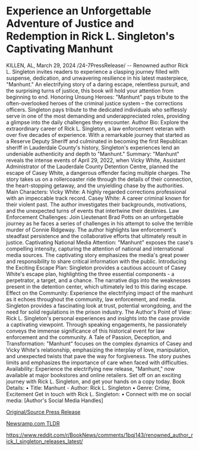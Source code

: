 # Experience an Unforgettable Adventure of Justice and Redemption in Rick L. Singleton's Captivating Manhunt

KILLEN, AL, March 29, 2024 /24-7PressRelease/ -- Renowned author Rick L. Singleton invites readers to experience a clasping journey filled with suspense, dedication, and unwavering resilience in his latest masterpiece, "Manhunt." An electrifying story of a daring escape, relentless pursuit, and the surprising turns of justice, this book will hold your attention from beginning to end.  Honoring Unsung Heroes: "Manhunt" pays tribute to the often-overlooked heroes of the criminal justice system – the corrections officers. Singleton pays tribute to the dedicated individuals who selflessly serve in one of the most demanding and underappreciated roles, providing a glimpse into the daily challenges they encounter.  Author Bio: Explore the extraordinary career of Rick L. Singleton, a law enforcement veteran with over five decades of experience. With a remarkable journey that started as a Reserve Deputy Sheriff and culminated in becoming the first Republican sheriff in Lauderdale County's history, Singleton's experiences lend an undeniable authenticity and depth to "Manhunt."  Summary: "Manhunt" reveals the intense events of April 29, 2022, when Vicky White, Assistant Administrator of the Lauderdale County Detention Centre, planned the escape of Casey White, a dangerous offender facing multiple charges. The story takes us on a rollercoaster ride through the details of their connection, the heart-stopping getaway, and the unyielding chase by the authorities.  Main Characters: Vicky White: A highly regarded corrections professional with an impeccable track record. Casey White: A career criminal known for their violent past. The author investigates their backgrounds, motivations, and the unexpected turns of events that intertwine their destinies.  Law Enforcement Challenges: Join Lieutenant Brad Potts on an unforgettable journey as he faces a series of challenges in his attempt to solve the terrible murder of Connie Ridgeway. The author highlights law enforcement's steadfast persistence and the collaborative efforts that ultimately result in justice.  Captivating National Media Attention: "Manhunt" exposes the case's compelling intensity, capturing the attention of national and international media sources. The captivating story emphasizes the media's great power and responsibility to share critical information with the public.  Introducing the Exciting Escape Plan: Singleton provides a cautious account of Casey White's escape plan, highlighting the three essential components - a perpetrator, a target, and a chance. The narrative digs into the weaknesses present in the detention center, which ultimately led to this daring escape.  Effect on the Community: Experience the electrifying impact of the manhunt as it echoes throughout the community, law enforcement, and media. Singleton provides a fascinating look at trust, potential wrongdoing, and the need for solid regulations in the prison industry.  The Author's Point of View: Rick L. Singleton's personal experiences and insights into the case provide a captivating viewpoint. Through speaking engagements, he passionately conveys the immense significance of this historical event for law enforcement and the community.  A Tale of Passion, Deception, and Transformation: "Manhunt" focuses on the complex dynamics of Casey and Vicky White's relationship, emphasizing the interplay of love, manipulation, and unexpected twists that pave the way for forgiveness. The story pushes limits and emphasizes the importance of care when faced with difficulties.  Availability: Experience the electrifying new release, "Manhunt," now available at major bookstores and online retailers. Set off on an exciting journey with Rick L. Singleton, and get your hands on a copy today.  Book Details: •	Title: Manhunt - Author: Rick L. Singleton •	Genre: Crime, Excitement  Get in touch with Rick L. Singleton: •	Connect with me on social media: [Author's Social Media Handles] 

[Original/Source Press Release](https://www.24-7pressrelease.com/press-release/509651/experience-an-unforgettable-adventure-of-justice-and-redemption-in-rick-l-singletons-captivating-manhunt)
                    

[Newsramp.com TLDR](None) 

https://www.reddit.com/r/BookNews/comments/1bqj143/renowned_author_rick_l_singleton_releases_latest/